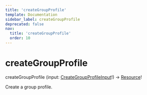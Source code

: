 ```yaml
---
title: 'createGroupProfile'
template: Documentation
sidebar_label: createGroupProfile
deprecated: false
nav:
  title: 'createGroupProfile'
  order: 10
---
```


# createGroupProfile

<div className="pb-4 font-roboto-slab text-lg"><span className="font-bold">createGroupProfile</span> <span style={{'fontWeight':400,'fontSize':'0.85em'}}>(input: <a href="/guardrails/docs/reference/graphql/input/CreateGroupProfileInput">CreateGroupProfileInput</a>!) &rarr; <a href="/guardrails/docs/reference/graphql/object/Resource">Resource</a>!</span>
</div>



Create a group profile.